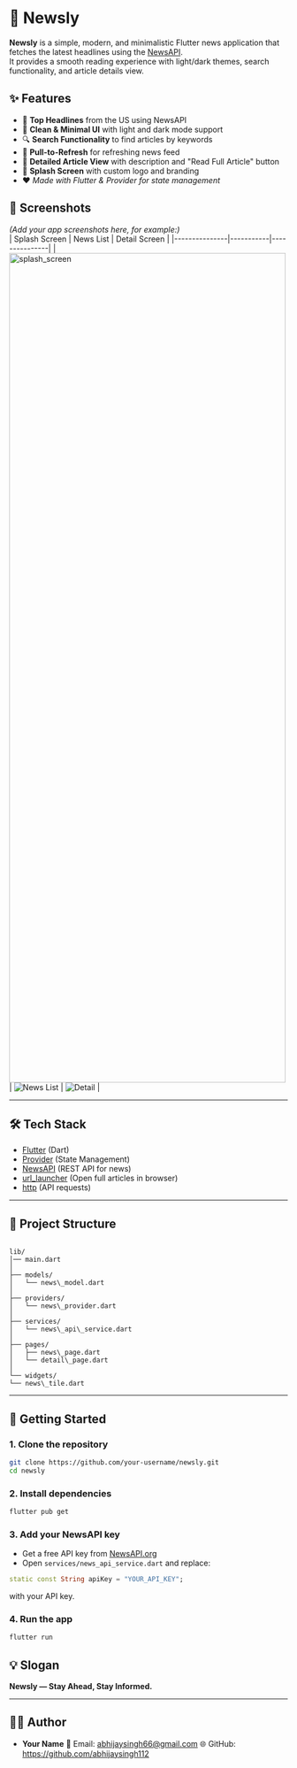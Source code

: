 
# 📰 Newsly

**Newsly** is a simple, modern, and minimalistic Flutter news application that fetches the latest headlines using the [NewsAPI](https://newsapi.org/).  
It provides a smooth reading experience with light/dark themes, search functionality, and article details view.


## ✨ Features

- 📌 **Top Headlines** from the US using NewsAPI  
- 🎨 **Clean & Minimal UI** with light and dark mode support  
- 🔍 **Search Functionality** to find articles by keywords  
- 🔄 **Pull-to-Refresh** for refreshing news feed  
- 📖 **Detailed Article View** with description and "Read Full Article" button  
- 🚀 **Splash Screen** with custom logo and branding  
- ❤️ *Made with Flutter & Provider for state management*  



## 📱 Screenshots

*(Add your app screenshots here, for example:)*  
| Splash Screen | News List | Detail Screen |
|---------------|-----------|---------------|
|  <img width="500" height="1500" alt="splash_screen" src="https://github.com/user-attachments/assets/60437901-843a-4b94-a7c3-cfabb9f28467" />
| ![News List](assets/screenshots/newslist.png) | ![Detail](assets/screenshots/detail.png) |

---

## 🛠️ Tech Stack

- [Flutter](https://flutter.dev/) (Dart)  
- [Provider](https://pub.dev/packages/provider) (State Management)  
- [NewsAPI](https://newsapi.org/) (REST API for news)  
- [url_launcher](https://pub.dev/packages/url_launcher) (Open full articles in browser)  
- [http](https://pub.dev/packages/http) (API requests)  

---

## 📂 Project Structure

```

lib/
│── main.dart
│
├── models/
│   └── news\_model.dart
│
├── providers/
│   └── news\_provider.dart
│
├── services/
│   └── news\_api\_service.dart
│
├── pages/
│   ├── news\_page.dart
│   └── detail\_page.dart
│
└── widgets/
└── news\_tile.dart

````

---

## 🚀 Getting Started

### 1. Clone the repository
```bash
git clone https://github.com/your-username/newsly.git
cd newsly
````

### 2. Install dependencies

```bash
flutter pub get
```

### 3. Add your NewsAPI key

* Get a free API key from [NewsAPI.org](https://newsapi.org/)
* Open `services/news_api_service.dart` and replace:

```dart
static const String apiKey = "YOUR_API_KEY";
```

with your API key.

### 4. Run the app

```bash
flutter run
```

## 💡 Slogan

**Newsly — Stay Ahead, Stay Informed.**

---

## 👨‍💻 Author

* **Your Name**
  📧 Email: abhijaysingh66@gmail.com
  🌐 GitHub: https://github.com/abhijaysingh112
